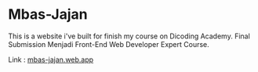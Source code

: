 # Mbas-Jajan

This is a website i've built for finish my course on Dicoding Academy. Final Submission Menjadi Front-End Web Developer Expert Course.

Link : [mbas-jajan.web.app](https://mbas-jajan.web.app)
